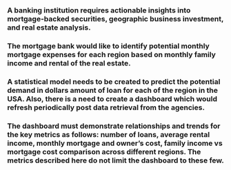 ### A banking institution requires actionable insights into mortgage-backed securities, geographic business investment, and real estate analysis. 
### The mortgage bank would like to identify potential monthly mortgage expenses for each region based on monthly family income and rental of the real estate.
### A statistical model needs to be created to predict the potential demand in dollars amount of loan for each of the region in the USA. Also, there is a need to create a dashboard which would refresh periodically post data retrieval from the agencies.
### The dashboard must demonstrate relationships and trends for the key metrics as follows: number of loans, average rental income, monthly mortgage and owner’s cost, family income vs mortgage cost comparison across different regions. The metrics described here do not limit the dashboard to these few.
